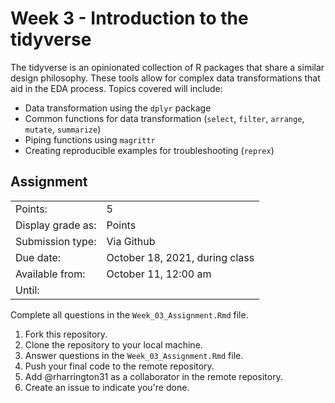 # Week 3 - Introduction to the tidyverse

The tidyverse is an opinionated collection of R packages that share a similar design philosophy. These tools allow for complex data transformations that aid in the EDA process. Topics covered will include:

-   Data transformation using the `dplyr` package
-   Common functions for data transformation (`select`, `filter`, `arrange`, `mutate`, `summarize`)
-   Piping functions using `magrittr`
-   Creating reproducible examples for troubleshooting (`reprex`)

## Assignment

|                   |                                |
|-------------------|--------------------------------|
| Points:           | 5                              |
| Display grade as: | Points                         |
| Submission type:  | Via Github                     |
| Due date:         | October 18, 2021, during class |
| Available from:   | October 11, 12:00 am           |
| Until:            |                                |

Complete all questions in the `Week_03_Assignment.Rmd` file.

1.  Fork this repository.
2.  Clone the repository to your local machine.
3.  Answer questions in the `Week_03_Assignment.Rmd` file.
4.  Push your final code to the remote repository.
5.  Add \@rharrington31 as a collaborator in the remote repository.
6.  Create an issue to indicate you're done.
